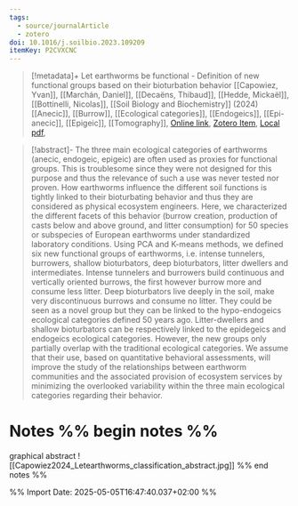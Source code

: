 ```yaml
---
tags:
  - source/journalArticle
  - zotero
doi: 10.1016/j.soilbio.2023.109209
itemKey: P2CVXCNC
---
```

>[!metadata]+
> Let earthworms be functional - Definition of new functional groups based on their bioturbation behavior
> [[Capowiez, Yvan]], [[Marchán, Daniel]], [[Decaëns, Thibaud]], [[Hedde, Mickaël]], [[Bottinelli, Nicolas]], 
> [[Soil Biology and Biochemistry]] (2024)
> [[Anecic]], [[Burrow]], [[Ecological categories]], [[Endogeics]], [[Epi-anecic]], [[Epigeic]], [[Tomography]], 
> [Online link](https://www.sciencedirect.com/science/article/pii/S0038071723002717), [Zotero Item](zotero://select/library/items/P2CVXCNC), [Local pdf](file://C:/Users/aburg/Documents/references/zotero/storage/6VRLA372/Capowiez2024_Letearthwormsa.pdf), 

>[!abstract]-
>The three main ecological categories of earthworms (anecic, endogeic, epigeic) are often used as proxies for functional groups. This is troublesome since they were not designed for this purpose and thus the relevance of such a use was never tested nor proven. How earthworms influence the different soil functions is tightly linked to their bioturbating behavior and thus they are considered as physical ecosystem engineers. Here, we characterized the different facets of this behavior (burrow creation, production of casts below and above ground, and litter consumption) for 50 species or subspecies of European earthworms under standardized laboratory conditions. Using PCA and K-means methods, we defined six new functional groups of earthworms, i.e. intense tunnelers, burrowers, shallow bioturbators, deep bioturbators, litter dwellers and intermediates. Intense tunnelers and burrowers build continuous and vertically oriented burrows, the first however burrow more and consume less litter. Deep bioturbators live deeply in the soil, make very discontinuous burrows and consume no litter. They could be seen as a novel group but they can be linked to the hypo-endogeics ecological categories defined 50 years ago. Litter-dwellers and shallow bioturbators can be respectively linked to the epidegeics and endogeics ecological categories. However, the new groups only partially overlap with the traditional ecological categories. We assume that their use, based on quantitative behavioral assessments, will improve the study of the relationships between earthworm communities and the associated provision of ecosystem services by minimizing the overlooked variability within the three main ecological categories regarding their behavior.

# Notes %% begin notes %%
graphical abstract
![[Capowiez2024_Letearthworms_classification_abstract.jpg]]
%% end notes %%




%% Import Date: 2025-05-05T16:47:40.037+02:00 %%

